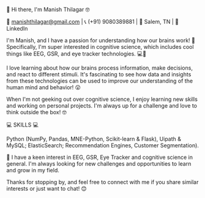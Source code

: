 👋 Hi there, I'm Manish Thilagar 🤓

📧 manishthilagar@gmail.com | 📞 (+91) 9080389881 | 📍 Salem, TN | 💼 LinkedIn

I'm Manish, and I have a passion for understanding how our brains work! 🧠 Specifically, I'm super interested in cognitive science, which includes cool things like EEG, GSR, and eye tracker technologies. 💻👀

I love learning about how our brains process information, make decisions, and react to different stimuli. It's fascinating to see how data and insights from these technologies can be used to improve our understanding of the human mind and behavior! 😲

When I'm not geeking out over cognitive science, I enjoy learning new skills and working on personal projects. I'm always up for a challenge and love to think outside the box! 🤓

💻 SKILLS 💻

Python (NumPy, Pandas, MNE-Python, Scikit-learn & Flask), Uipath & MySQL;
ElasticSearch; Recommendation Engines, Customer Segmentation).

🧠 I have a keen interest in EEG, GSR, Eye Tracker and cognitive science in general. I'm always looking for new challenges and opportunities to learn and grow in my field.

Thanks for stopping by, and feel free to connect with me if you share similar interests or just want to chat! 😊

